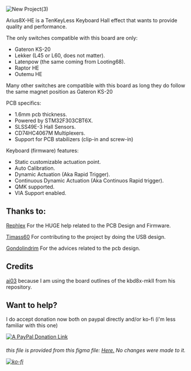 ![New Project(3)](https://github.com/mhdimo/Arius8X-HE/assets/62386208/d465aaa6-fdec-478f-8eaa-1e5b231a7aa5)

Arius8X-HE is a TenKeyLess Keyboard Hall effect that wants to provide quality and performance.

The only switches compatible with this board are only:
- Gateron KS-20 
- Lekker (L45 or L60, does not matter).
- Latenpow (the same coming from Looting68).
- Raptor HE
- Outemu HE

Many other switches are compatible with this board as long they do follow the same magnet position as Gateron KS-20 

PCB specifics:
- 1.6mm pcb thickness.
- Powered by STM32F303CBT6X.
- SLSS49E-3 Hall Sensors.
- CD74HC4067M Multiplexers.
- Support for PCB stabilizers (clip-in and screw-in)

Keyboard (firmware) features:
- Static customizable actuation point.
- Auto Calibration.
- Dynamic Actuation (Aka Rapid Trigger).
- Continuous Dynamic Actuation (Aka Continuos Rapid trigger).
- QMK supported.
- VIA Support enabled.


## Thanks to:
[Rephlex](https://github.com/RephlexZero/) For the HUGE help related to the PCB Design and Firmware.

[Timass60](https://github.com/Timass60) For contributing to the project by doing the USB design.

[Gondolindrim](https://github.com/Gondolindrim) For the advices related to the pcb design.

## Credits
[ai03](https://github.com/ai03-2725/) because I am using the board outlines of the kbd8x-mkII from his repository.

## Want to help?
I do accept donation now both on paypal directly and/or ko-fi (i'm less familiar with this one)

[![A PayPal Donation Link](http://mihaldimo.altervista.org/PaypalDonation/donate_pp_1.png)](https://www.paypal.com/donate/?hosted_button_id=5TJSAAYLWQZGJ) <h6> this file is provided from this figma file: <a href="https://www.figma.com/community/file/1274568402383743355">Here.</a> No changes were made to it.</h>

[![ko-fi](https://ko-fi.com/img/githubbutton_sm.svg)](https://ko-fi.com/U7U6TWMEZ)
